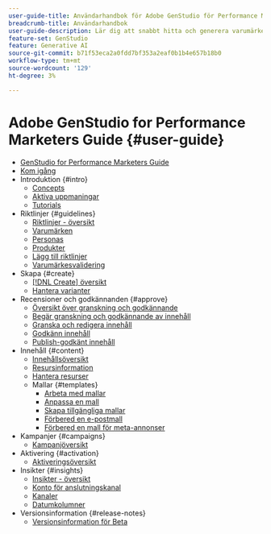 ```yaml
---
user-guide-title: Användarhandbok för Adobe GenStudio för Performance Marketers
breadcrumb-title: Användarhandbok
user-guide-description: Lär dig att snabbt hitta och generera varumärkesbaserat material, skapa variationer och optimera upplevelser baserat på insikter om innehållsprestanda i realtid.
feature-set: GenStudio
feature: Generative AI
source-git-commit: b71f53eca2a0fdd7bf353a2eaf0b1b4e657b18b0
workflow-type: tm+mt
source-wordcount: '129'
ht-degree: 3%

---
```



# Adobe GenStudio for Performance Marketers Guide {#user-guide}

+ [GenStudio for Performance Marketers Guide](home.md)
+ [Kom igång](get-started.md)
+ Introduktion {#intro}
   + [Concepts](concepts.md)
   + [Aktiva uppmaningar](effective-prompts.md)
   + [Tutorials](https://experienceleague.adobe.com/docs/genstudio/learning/tutorials.html)
+ Riktlinjer {#guidelines}
   + [Riktlinjer - översikt](guidelines/overview.md)
   + [Varumärken](guidelines/brands.md)
   + [Personas](guidelines/personas.md)
   + [Produkter](guidelines/products.md)
   + [Lägg till riktlinjer](guidelines/add-guidelines.md)
   + [Varumärkesvalidering](guidelines/brand-validation.md)
+ Skapa {#create}
   + [[!DNL Create] översikt](create/overview.md)
   + [Hantera varianter](create/manage-variants.md)
+ Recensioner och godkännanden {#approve}
   + [Översikt över granskning och godkännande](approvals/overview.md)
   + [Begär granskning och godkännande av innehåll](approvals/request-review.md)
   + [Granska och redigera innehåll](approvals/review-and-edit.md)
   + [Godkänn innehåll](approvals/approve-content.md)
   + [Publish-godkänt innehåll](approvals/publish-content.md)
+ Innehåll {#content}
   + [Innehållsöversikt](content/overview.md)
   + [Resursinformation](content/asset-details.md)
   + [Hantera resurser](content/manage-assets.md)
   + Mallar {#templates}
      + [Arbeta med mallar](content/use-templates.md)
      + [Anpassa en mall](content/customize-template.md)
      + [Skapa tillgängliga mallar](content/accessibility-for-templates.md)
      + [Förbered en e-postmall](content/email-template.md)
      + [Förbered en mall för meta-annonser](content/meta-template.md)
+ Kampanjer {#campaigns}
   + [Kampanjöversikt](campaigns/overview.md)
+ Aktivering {#activation}
   + [Aktiveringsöversikt](activation/overview.md)
+ Insikter {#insights}
   + [Insikter - översikt](insights/overview.md)
   + [Konto för anslutningskanal](insights/connect-channel.md)
   + [Kanaler](insights/channels.md)
   + [Datumkolumner](insights/data-columns.md)
+ Versionsinformation {#release-notes}
   + [Versionsinformation för Beta](beta-release-notes.md)
